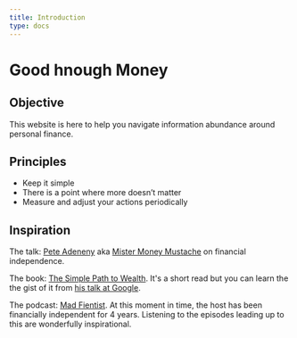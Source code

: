 ```yaml
---
title: Introduction
type: docs
---
```


# Good hnough Money

## Objective

This website is here to help you navigate information abundance around personal
finance.

## Principles

* Keep it simple
* There is a point where more doesn’t matter
* Measure and adjust your actions periodically

## Inspiration

The talk: [Pete Adeneny][mmmtalk] aka [Mister Money Mustache][mmm]  on financial
independence.

[mmmtalk]: https://vimeo.com/183016901
[mmm]: https://www.mrmoneymustache.com/

The book: [The Simple Path to Wealth][tsptw]. It's a short read but you can
learn the the gist of it from [his talk at Google][jlcgoogle].

[tsptw]: https://www.thesimplepathtowealth.com/
[jlcgoogle]: https://www.youtube.com/watch?v=T71ibcZAX3I

The podcast: [Mad Fientist][madfi]. At this moment in time, the host has been
financially independent for 4 years. Listening to the episodes leading up to
this are wonderfully inspirational.

[madfi]: http://www.madfientist.com/

